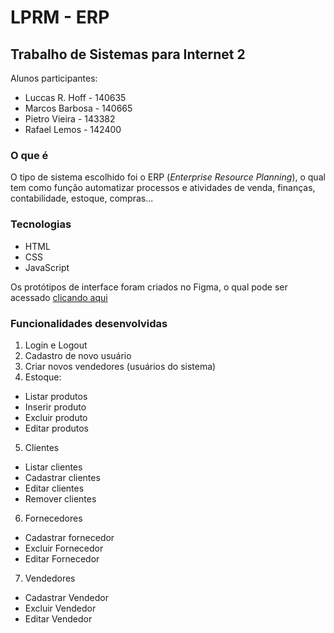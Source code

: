 # LPRM - ERP
## Trabalho de Sistemas para Internet 2
Alunos participantes:
- Luccas R. Hoff - 140635
- Marcos Barbosa - 140665
- Pietro Vieira - 143382
- Rafael Lemos - 142400

### O que é
O tipo de sistema escolhido foi o ERP (*Enterprise Resource Planning*), o qual tem como função automatizar processos e atividades de venda, finanças, contabilidade, estoque, compras...

### Tecnologias
- HTML
- CSS
- JavaScript

Os protótipos de interface foram criados no Figma, o qual pode ser acessado [clicando aqui](https://www.figma.com/file/xt11G5eRqHzFQquJmKjU5s/ERP---SI2?node-id=0%3A1)

### Funcionalidades desenvolvidas
1. Login e Logout
2. Cadastro de novo usuário
3. Criar novos vendedores (usuários do sistema)
4. Estoque:
  - Listar produtos
  - Inserir produto
  - Excluir produto
  - Editar produtos
5. Clientes
  - Listar clientes
  - Cadastrar clientes
  - Editar clientes
  - Remover clientes
6. Fornecedores
  - Cadastrar fornecedor
  - Excluir Fornecedor
  - Editar Fornecedor 
7. Vendedores
  - Cadastrar Vendedor
  - Excluir Vendedor
  - Editar Vendedor 


